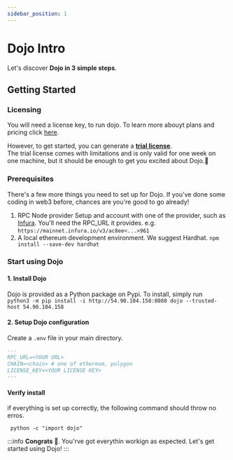 ```yaml
---
sidebar_position: 1
---
```


# Dojo Intro

Let's discover **Dojo in 3 simple steps**.

## Getting Started




### Licensing

You will need a license key, to run dojo.
To learn more abouyt plans and pricing click [here](https://www.TODO.com).

However, to get started, you can generate a **[trial license](https://www.TODO.com)**.  
The trial license comes with limitations and is only valid for one week on one machine, but it should be enough to get you excited about Dojo.🥳

### Prerequisites
There's a few more things you need to set up for Dojo. If you've done some coding in web3 before, chances are you're good to go already!

1. RPC Node provider
Setup and account with one of the provider, such as [Infura](https://www.infura.io/). You'll need the RPC_URL it provides. e.g. `https://mainnet.infura.io/v3/ac8ee<...>961`
2. A local ethereum development environment. We suggest Hardhat.
  `npm install --save-dev hardhat`

### Start using Dojo

#### 1. Install Dojo
Dojo is provided as a Python package on Pypi.
To install, simply run  
```python3 -m pip install -i http://54.90.104.158:8080 dojo --trusted-host 54.90.104.158```


#### 2. Setup Dojo configuration
Create a `.env` file in your main directory.
```md title=".env" {1-4}
---
RPC_URL=<YOUR URL>
CHAIN=<chain> # one of ethereum, polygon
LICENSE_KEY=<YOUR LICENSE KEY>
---
```

#### Verify install
if everything is set up correctly, the following command should throw no erros.
```
 python -c "import dojo"
```


:::info
**Congrats 🥳**. You'rve got everythin workign as expected. Let's get started using Dojo!
:::


<!-- 
### Run our first simulation

## Generate a new site

Generate a new Docusaurus site using the **classic template**.

The classic template will automatically be added to your project after you run the command:

```bash
npm init docusaurus@latest my-website classic
```

You can type this command into Command Prompt, Powershell, Terminal, or any other integrated terminal of your code editor.

The command also installs all necessary dependencies you need to run Docusaurus.

## Start your site

Run the development server:

```bash
cd my-website
npm run start
```

The `cd` command changes the directory you're working with. In order to work with your newly created Docusaurus site, you'll need to navigate the terminal there.

The `npm run start` command builds your website locally and serves it through a development server, ready for you to view at http://localhost:3000/.

Open `docs/intro.md` (this page) and edit some lines: the site **reloads automatically** and displays your changes. -->
